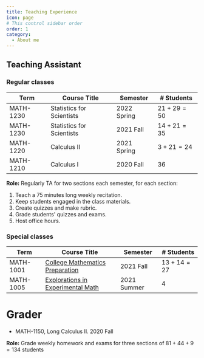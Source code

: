 ```yaml
---
title: Teaching Experience
icon: page
# This control sidebar order
order: 1
category:
  - About me
---
```


<!-- more -->

## Teaching Assistant

### Regular classes
<!-- - MATH 1230, Statistics for Scientists. <span style="color:green">2022 Spring</span> $21 + 29 = 50$ students
- MATH 1230, Statistics for Scientists. <span style="color:green">2021 Fall</span> $14 + 21 = 35$ students
- MATH 1220, Calculus II. <span style="color:green">2021 Spring</span> $3 + 21 = 24$ students
- MATH 1210, Calculus I.  <span style="color:green">2020 Fall</span> 36 students -->

Term | Course Title | Semester | # Students
---|---|---|---
MATH-1230 | Statistics for Scientists | 2022 Spring | $21 + 29 = 50$
MATH-1230 | Statistics for Scientists | 2021 Fall | $14 + 21 = 35$
MATH-1220 | Calculus II | 2021 Spring | $3 + 21 = 24$
MATH-1210 | Calculus I | 2020 Fall | $36$

**Role:** 
Regularly TA for two sections each semester, for each section:
1. Teach a 75 minutes long weekly recitation. 
2. Keep students engaged in the class materials.
3. Create quizzes and make rubric. 
4. Grade students' quizzes and exams. 
5. Host office hours. 

### Special classes
Term | Course Title | Semester | # Students | 
---|---|---|---
MATH-1001 | [College Mathematics Preparation](https://academic-equity.tulane.edu/programs/connectu) | 2021 Fall | $13 + 14 = 27$
MATH-1005 | [Explorations in Experimental Math](https://summer.tulane.edu/courses) | 2021 Summer | $4$

# Grader
- MATH-1150, Long Calculus II. 2020 Fall
  
**Role:** Grade weekly homework and exams for three sections of $81+44+9 = 134$ students 

<PDF url="/sample.pdf" />